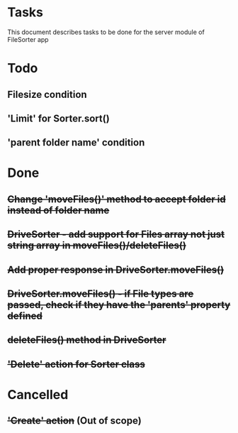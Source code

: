 # Tasks

This document describes tasks to be done for the server module of FileSorter app

# Todo

## Filesize condition

## 'Limit' for Sorter.sort()

## 'parent folder name' condition

# Done

## ~~Change 'moveFiles()' method to accept folder id instead of folder name~~

## ~~DriveSorter - add support for Files array not just string array in moveFiles()/deleteFiles()~~

## ~~Add proper response in DriveSorter.moveFiles()~~

## ~~DriveSorter.moveFiles() - if File types are passed, check if they have the 'parents' property defined~~

## ~~deleteFiles() method in DriveSorter~~

## ~~'Delete' action for Sorter class~~

# Cancelled

## ~~'Create' action~~ (Out of scope)